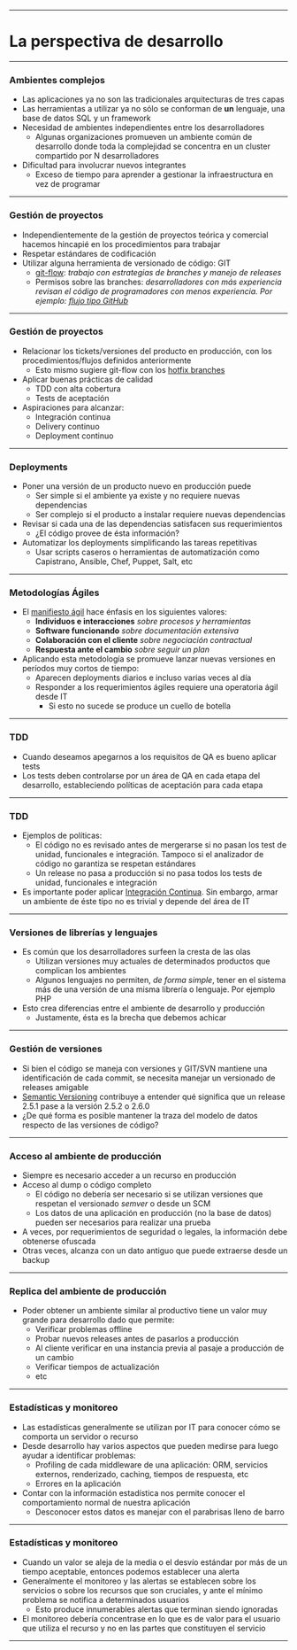 ***
# La perspectiva de desarrollo
---
### Ambientes complejos
* Las aplicaciones ya no son las tradicionales arquitecturas de tres capas
* Las herramientas a utilizar ya no sólo se conforman de **un** lenguaje,
  una base de datos SQL y un framework
* Necesidad de ambientes independientes entre los desarrolladores
  * Algunas organizaciones promueven un ambiente común de desarrollo donde toda
    la complejidad se concentra en un cluster compartido por N desarrolladores
* Dificultad para involucrar nuevos integrantes
  * Exceso de tiempo para aprender a gestionar la infraestructura en vez de
    programar
---
### Gestión de proyectos
* Independientemente de la gestión de proyectos teórica y comercial hacemos
  hincapié en los procedimientos para trabajar
* Respetar estándares de codificación
* Utilizar alguna herramienta de versionado de código: GIT
  * [git-flow](https://github.com/nvie/gitflow): *trabajo con estrategias de branches y manejo de releases*
  * Permisos sobre las branches: *desarrolladores con más experiencia revisan el
    código de programadores con menos experiencia. Por ejemplo: [flujo tipo GitHub](https://guides.github.com/introduction/flow/)*
---
### Gestión de proyectos
* Relacionar los tickets/versiones del producto en producción, con los 
  procedimientos/flujos definidos anteriormente
  * Esto mismo sugiere git-flow con los [hotfix
    branches](http://nvie.com/posts/a-successful-git-branching-model/#hotfix-branches)
* Aplicar buenas prácticas de calidad 
  * TDD con alta cobertura
  * Tests de aceptación
* Aspiraciones para alcanzar:
  * Integración continua
  * Delivery continuo
  * Deployment continuo
---
### Deployments
* Poner una versión de un producto nuevo en producción puede
  * Ser simple si el ambiente ya existe y no requiere nuevas dependencias
  * Ser complejo si el producto a instalar requiere nuevas dependencias
* Revisar si cada una de las dependencias satisfacen sus requerimientos
  * ¿El código provee de ésta información?
* Automatizar los deployments simplificando las tareas repetitivas
  * Usar scripts caseros o herramientas de automatización como Capistrano,
    Ansible, Chef, Puppet, Salt, etc
---
### Metodologías Ágiles
* El [manifiesto ágil](http://agilemanifesto.org/iso/es/manifesto.html) hace énfasis en
  los siguientes valores:
  * **Individuos e interacciones** *sobre procesos y herramientas*
  * **Software funcionando** *sobre documentación extensiva*
  * **Colaboración con el cliente** *sobre negociación contractual*
  * **Respuesta ante el cambio** *sobre seguir un plan*
* Aplicando esta metodología se promueve lanzar nuevas versiones en períodos muy
  cortos de tiempo:
  * Aparecen deployments diarios e incluso varias veces al día
  * Responder a los requerimientos ágiles requiere una operatoria ágil desde IT
      * Si esto no sucede se produce un cuello de botella
---
### TDD

* Cuando deseamos apegarnos a los requisitos de QA es bueno aplicar tests
* Los tests deben controlarse por un área de QA en cada etapa del desarrollo, estableciendo
  políticas de aceptación para cada etapa
---
### TDD
* Ejemplos de políticas:
  * El código no es revisado antes de mergerarse si no pasan los test de unidad,
    funcionales e integración. Tampoco si el analizador de código no garantiza
    se respetan estándares
  * Un release no pasa a producción si no pasa todos los tests de unidad,
    funcionales e integración
* Es importante poder aplicar [Integración Continua](https://en.wikipedia.org/wiki/Continuous_integration). 
  Sin embargo, armar un ambiente de éste tipo no es trivial y depende del área
  de IT
---
### Versiones de librerías y lenguajes
* Es común que los desarrolladores surfeen la cresta de las olas
  * Utilizan versiones muy actuales de determinados productos que complican
    los ambientes
  * Algunos lenguajes no permiten, *de forma simple*, tener en el sistema más de una versión de una
    misma librería o lenguaje. Por ejemplo PHP
* Esto crea diferencias entre el ambiente de desarrollo y producción
  * Justamente, ésta es la brecha que debemos achicar
---
### Gestión de versiones

* Si bien el código se maneja con versiones y GIT/SVN mantiene una
  identificación de cada commit, se necesita manejar un versionado de releases
  amigable
* [Semantic Versioning](http://semver.org/) contribuye a entender qué significa
  que un release 2.5.1 pase a la versión 2.5.2 o 2.6.0
* ¿De qué forma es posible mantener la traza del modelo de datos respecto de las
  versiones de código?
---
### Acceso al ambiente de producción

* Siempre es necesario acceder a un recurso en producción
* Acceso al dump o código completo
  * El código no debería ser necesario si se utilizan versiones que respetan el
    versionado *semver* o desde un SCM
  * Los datos de una aplicación en producción (no la base de datos) pueden ser
    necesarios para realizar una prueba
* A veces, por requerimientos de seguridad o legales, la información debe
  obtenerse ofuscada
* Otras veces, alcanza con un dato antiguo que puede extraerse desde un backup
---
### Replica del ambiente de producción

* Poder obtener un ambiente similar al productivo tiene un valor muy grande para
  desarrollo dado que permite:
  * Verificar problemas offline
  * Probar nuevos releases antes de pasarlos a producción
  * Al cliente verificar en una instancia previa al pasaje a producción
    de un cambio
  * Verificar tiempos de actualización
  * etc
---
### Estadísticas y monitoreo

* Las estadísticas generalmente se utilizan por IT para conocer cómo se comporta
  un servidor o recurso
* Desde desarrollo hay varios aspectos que pueden medirse para luego ayudar a identificar
  problemas:
  * Profiling de cada middleware de una aplicación: ORM, servicios externos,
    renderizado, caching, tiempos de respuesta, etc
  * Errores en la aplicación
* Contar con la información estadística nos permite conocer el comportamiento
  normal de nuestra aplicación
  * Desconocer estos datos es manejar con el parabrisas lleno de barro
---
### Estadísticas y monitoreo
* Cuando un valor se aleja de la media o el desvío estándar por más de un tiempo
  aceptable, entonces podemos establecer una alerta
* Generalmente el monitoreo y las alertas se establecen sobre los servicios o
  sobre los recursos que son cruciales, y ante el mínimo problema se notifica a
  determinados usuarios
  * Esto produce innumerables alertas que terminan siendo ignoradas
* El monitoreo debería concentrase en lo que es de valor para el usuario que
  utiliza el recurso y no en las partes que constituyen el servicio
***
